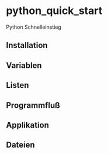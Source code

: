 # python_quick_start
Python Schnelleinstieg


## Installation


## Variablen


## Listen


## Programmfluß


## Applikation


## Dateien

